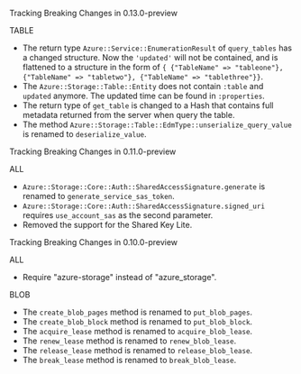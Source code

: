 Tracking Breaking Changes in 0.13.0-preview

TABLE
* The return type `Azure::Service::EnumerationResult` of `query_tables` has a changed structure. Now the `'updated'` will not be contained, and is flattened to a structure in the form of `{ {"TableName" => "tableone"}, {"TableName" => "tabletwo"}, {"TableName" => "tablethree"}}`.
* The `Azure::Storage::Table::Entity` does not contain `:table` and `updated` anymore. The updated time can be found in `:properties`.
* The return type of `get_table` is changed to a Hash that contains full metadata returned from the server when query the table.
* The method `Azure::Storage::Table::EdmType::unserialize_query_value` is renamed to `deserialize_value`.

Tracking Breaking Changes in 0.11.0-preview

ALL
* `Azure::Storage::Core::Auth::SharedAccessSignature.generate` is renamed to `generate_service_sas_token`.
* `Azure::Storage::Core::Auth::SharedAccessSignature.signed_uri` requires `use_account_sas` as the second parameter.
* Removed the support for the Shared Key Lite.

Tracking Breaking Changes in 0.10.0-preview

ALL
* Require "azure-storage" instead of "azure_storage".

BLOB
* The `create_blob_pages` method is renamed to `put_blob_pages`.
* The `create_blob_block` method is renamed to `put_blob_block`.
* The `acquire_lease` method is renamed to `acquire_blob_lease`.
* The `renew_lease` method is renamed to `renew_blob_lease`.
* The `release_lease` method is renamed to `release_blob_lease`.
* The `break_lease` method is renamed to `break_blob_lease`.
